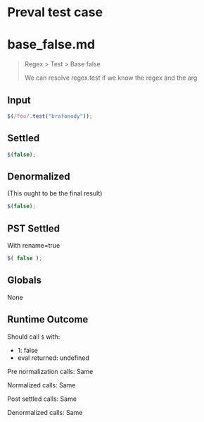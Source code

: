 # Preval test case

# base_false.md

> Regex > Test > Base false
>
> We can resolve regex.test if we know the regex and the arg

## Input

`````js filename=intro
$(/foo/.test("brafonody"));
`````


## Settled


`````js filename=intro
$(false);
`````


## Denormalized
(This ought to be the final result)

`````js filename=intro
$(false);
`````


## PST Settled
With rename=true

`````js filename=intro
$( false );
`````


## Globals


None


## Runtime Outcome


Should call `$` with:
 - 1: false
 - eval returned: undefined

Pre normalization calls: Same

Normalized calls: Same

Post settled calls: Same

Denormalized calls: Same

